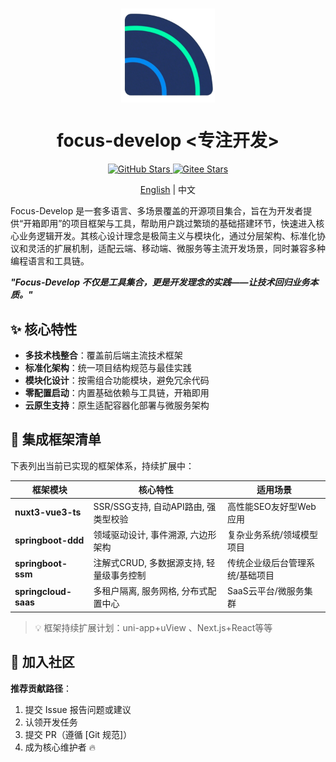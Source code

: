 # <p align="center"><img align="middle" src="./资源/logo.png" width="150">

<h1 align="center">focus-develop <专注开发></h1>

<div align="center">
  <a href="https://github.com/sniHao/focus-develop">
    <img src="https://img.shields.io/github/stars/sniHao/focus-develop?logo=github" alt="GitHub Stars">
  </a>
  <a href="https://gitee.com/snihao/focus-develop">
    <img src="https://gitee.com/snihao/focus-develop/badge/star.svg?theme=dark&style=for-the-badge" alt="Gitee Stars">
  </a>
</div>

<p align="center"><a href="README-en.md">English</a> | 中文</p>

Focus-Develop
是一套多语言、多场景覆盖的开源项目集合，旨在为开发者提供“开箱即用”的项目框架与工具，帮助用户跳过繁琐的基础搭建环节，快速进入核心业务逻辑开发。其核心设计理念是​​极简主义​​与​​模块化​​，通过分层架构、标准化协议和灵活的扩展机制，适配云端、移动端、微服务等主流开发场景，同时兼容多种编程语言和工具链。

***"Focus-Develop 不仅是工具集合，更是开发理念的实践——让技术回归业务本质。"***

## ✨ 核心特性

- **多技术栈整合**：覆盖前后端主流技术框架
- **标准化架构**：统一项目结构规范与最佳实践
- **模块化设计**：按需组合功能模块，避免冗余代码
- **零配置启动**：内置基础依赖与工具链，开箱即用
- **云原生支持**：原生适配容器化部署与微服务架构

## 🧩 集成框架清单

下表列出当前已实现的框架体系，持续扩展中：

| 框架模块                 | 核心特性                      | 适用场景             |
|----------------------|---------------------------|------------------|
| **nuxt3-vue3-ts**    | SSR/SSG支持, 自动API路由, 强类型校验 | 高性能SEO友好型Web应用   |
| **springboot-ddd**   | 领域驱动设计, 事件溯源, 六边形架构       | 复杂业务系统/领域模型项目    |
| **springboot-ssm**   | 注解式CRUD, 多数据源支持, 轻量级事务控制  | 传统企业级后台管理系统/基础项目 |
| **springcloud-saas** | 多租户隔离, 服务网格, 分布式配置中心      | SaaS云平台/微服务集群    |

> 💡 框架持续扩展计划：uni-app+uView 、Next.js+React等等

## 🤝 加入社区

**推荐贡献路径**：

1. 提交 Issue 报告问题或建议
2. 认领开发任务
3. 提交 PR（遵循 [Git 规范]）
4. 成为核心维护者 🔥

